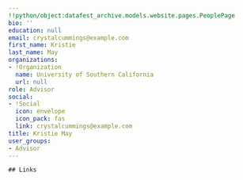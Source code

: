 ```yaml
---
!!python/object:datafest_archive.models.website.pages.PeoplePage
bio: ''
education: null
email: crystalcummings@example.com
first_name: Kristie
last_name: May
organizations:
- !Organization
  name: University of Southern California
  url: null
role: Advisor
social:
- !Social
  icon: envelope
  icon_pack: fas
  link: crystalcummings@example.com
title: Kristie May
user_groups:
- Advisor
---
```


    ## Links
    